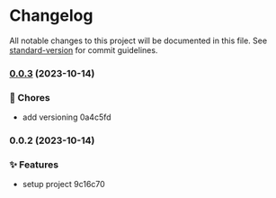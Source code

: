 # Changelog

All notable changes to this project will be documented in this file. See [standard-version](https://github.com/conventional-changelog/standard-version) for commit guidelines.

### [0.0.3](///compare/v0.0.2...v0.0.3) (2023-10-14)

### 🚚 Chores

- add versioning 0a4c5fd

### 0.0.2 (2023-10-14)

### ✨ Features

- setup project 9c16c70
